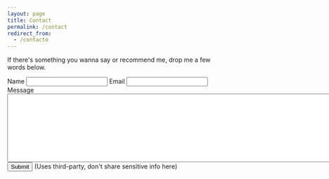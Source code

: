 ```yaml
---
layout: page
title: Contact
permalink: /contact
redirect_from:
  - /contacto
---
```

If there's something you wanna say or recommend me, drop me a few words below.
<form action="https://formspree.io/f/xwkwzdlz" method="POST">
    <label for="name">Name</label>
    <input name="name" id="name" type="text">
    <label for="email">Email</label>
    <input name="Email" id="email" type="email">
    <label for="name">Message</label>
    <textarea cols="100" rows="10" id="message" name="message"></textarea>
    <button class="button" type="submit">Submit</button>
    (Uses third-party, don't share sensitive info here)
</form>